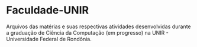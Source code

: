 # Faculdade-UNIR
Arquivos das matérias e suas respectivas atividades desenvolvidas durante a graduação de Ciência da Computação (em progresso) na UNIR - Universidade Federal de Rondônia.

